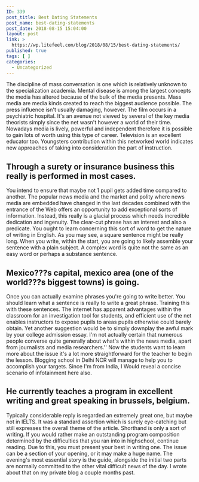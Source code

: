 ```yaml
---
ID: 339
post_title: Best Dating Statements
post_name: best-dating-statements
post_date: 2018-08-15 15:04:00
layout: post
link: >
  https://wp.litefeel.com/blog/2018/08/15/best-dating-statements/
published: true
tags: [ ]
categories:
  - Uncategorized
---
```

<p>The discipline of mass conversation is one which is relatively unknown to the specialization academia. Mental disease is among the largest concepts the media has altered because of the bulk of the media presents. Mass media are media kinds created to reach the biggest audience possible. The press influence isn't usually damaging, however. The film occurs in a psychiatric hospital. It's an avenue not viewed by several of the key media theorists simply since the net wasn't however a world of their time. Nowadays media is lively, powerful and independent therefore it is possible to gain lots of worth using this type of career. Television is an excellent educator too. Youngsters contribution within this networked world indicates new approaches of taking into consideration the part of instruction.</p> <h2>Through a surety or insurance business this really is performed in most cases.</h2><p>You intend to ensure that maybe not 1 pupil gets added time compared to another. The popular news media and the market and polity where news media are embedded have changed in the last decades combined with the entrance of the Web offers an opportunity to add exceptional sorts of information. Instead, this really is a glacial process which needs incredible dedication and ingenuity. The clear-cut phrase has an interest and also a predicate. You ought to learn concerning this sort of word to get the nature of writing in English. As you may see, a square sentence might be really long. When you write, within the start, you are going to likely assemble your sentence with a plain subject. A complex word is quite not the same as an easy word or perhaps a substance sentence.</p> <h2>Mexico???s capital, mexico area (one of the world???s biggest towns) is going.</h2><p>Once you can actually examine phrases you're going to write better. You should learn what a sentence is really to write a great phrase. Training this with these sentences. The internet has apparent advantages within the classroom for an investigation tool for students, and efficient use of the net enables instructors to expose pupils to areas pupils otherwise could barely obtain. Yet another suggestion would be to simply downplay the awful mark by your college admission essay. I'm not actually certain that numerous people converse quite generally about what's within the news media, apart from journalists and media researchers.'' Now the students want to learn more about the issue it's a lot more straightforward for the teacher to begin the lesson. Blogging school in Delhi NCR will manage to help you to accomplish your targets. Since I'm from India, I Would reveal a concise scenario of infotainment here also.</p> <h2>He currently teaches a program in excellent writing and great speaking in brussels, belgium.</h2><p> Typically considerable reply is regarded an extremely great one, but maybe not in IELTS. It was a standard assertion which is surely eye-catching but still expresses the overall theme of the article. Shorthand is only a sort of writing. If you would rather make an outstanding program composition determined by the difficulties that you ran into in highschool, continue reading. Due to this, you must present your best in writing one. The issue can be a section of your opening, or it may make a huge name. The evening's most essential story is the guide, alongside the initial two parts are normally committed to the other vital difficult news of the day. I wrote about that on my private blog a couple months past.</p>